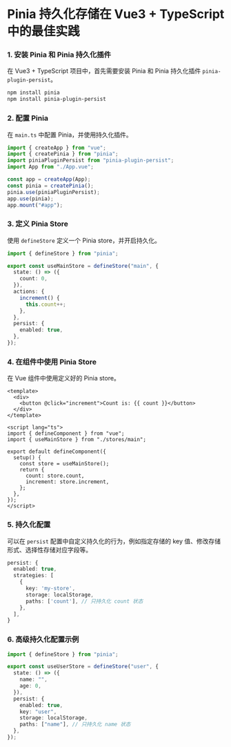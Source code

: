 # Pinia 持久化存储在 Vue3 + TypeScript 中的最佳实践

### 1. 安装 Pinia 和 Pinia 持久化插件

在 Vue3 + TypeScript 项目中，首先需要安装 Pinia 和 Pinia 持久化插件 `pinia-plugin-persist`。

```bash
npm install pinia
npm install pinia-plugin-persist
```

### 2. 配置 Pinia

在 `main.ts` 中配置 Pinia，并使用持久化插件。

```typescript
import { createApp } from "vue";
import { createPinia } from "pinia";
import piniaPluginPersist from "pinia-plugin-persist";
import App from "./App.vue";

const app = createApp(App);
const pinia = createPinia();
pinia.use(piniaPluginPersist);
app.use(pinia);
app.mount("#app");
```

### 3. 定义 Pinia Store

使用 `defineStore` 定义一个 Pinia store，并开启持久化。

```typescript
import { defineStore } from "pinia";

export const useMainStore = defineStore("main", {
  state: () => ({
    count: 0,
  }),
  actions: {
    increment() {
      this.count++;
    },
  },
  persist: {
    enabled: true,
  },
});
```

### 4. 在组件中使用 Pinia Store

在 Vue 组件中使用定义好的 Pinia store。

```vue
<template>
  <div>
    <button @click="increment">Count is: {{ count }}</button>
  </div>
</template>

<script lang="ts">
import { defineComponent } from "vue";
import { useMainStore } from "./stores/main";

export default defineComponent({
  setup() {
    const store = useMainStore();
    return {
      count: store.count,
      increment: store.increment,
    };
  },
});
</script>
```

### 5. 持久化配置

可以在 `persist` 配置中自定义持久化的行为，例如指定存储的 key 值、修改存储形式、选择性存储对应字段等。

```typescript
persist: {
  enabled: true,
  strategies: [
    {
      key: 'my-store',
      storage: localStorage,
      paths: ['count'], // 只持久化 count 状态
    },
  ],
}
```

### 6. 高级持久化配置示例

```typescript
import { defineStore } from "pinia";

export const useUserStore = defineStore("user", {
  state: () => ({
    name: "",
    age: 0,
  }),
  persist: {
    enabled: true,
    key: "user",
    storage: localStorage,
    paths: ["name"], // 只持久化 name 状态
  },
});
```
